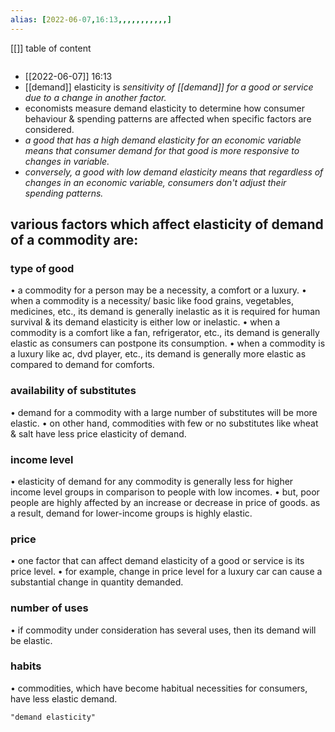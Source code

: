 ```yaml
---
alias: [2022-06-07,16:13,,,,,,,,,,,]
---
```

[[]]
table of content
```toc
```

- [[2022-06-07]] 16:13
- [[demand]] elasticity is *sensitivity of [[demand]] for a good or service due to a change in another factor.*
- economists measure demand elasticity to determine how consumer behaviour & spending patterns are affected when specific factors are considered.
- *a good that has a high demand elasticity for an economic variable means that consumer demand for that good is more responsive to changes in variable.*
- *conversely, a good with low demand elasticity means that regardless of changes in an economic variable, consumers don't adjust their spending patterns.*
## various factors which affect elasticity of demand of a commodity are:
### type of good
• a commodity for a person may be a necessity, a comfort or a luxury.
• when a commodity is a necessity/ basic like food grains, vegetables, medicines, etc., its demand is generally inelastic as it is required for human survival & its demand
elasticity is either low or inelastic.
• when a commodity is a comfort like a fan, refrigerator, etc., its demand is generally elastic as consumers can postpone its consumption.
• when a commodity is a luxury like ac, dvd player, etc., its demand is generally more elastic as compared to demand for comforts.
### availability of substitutes
• demand for a commodity with a large number of substitutes will be more elastic.
• on other hand, commodities with few or no substitutes like wheat & salt have less price elasticity of demand.
### income level
• elasticity of demand for any commodity is generally less for higher income level groups in comparison to people with low incomes.
• but, poor people are highly affected by an increase or decrease in price of goods. as a result, demand for lower-income groups is highly elastic.
### price
• one factor that can affect demand elasticity of a good or service is its price level.
• for example, change in price level for a luxury car can cause a substantial change in quantity demanded.
### number of uses
• if commodity under consideration has several uses, then its demand will be elastic.
### habits
• commodities, which have become habitual necessities for consumers, have less elastic demand.
```query
"demand elasticity"
```